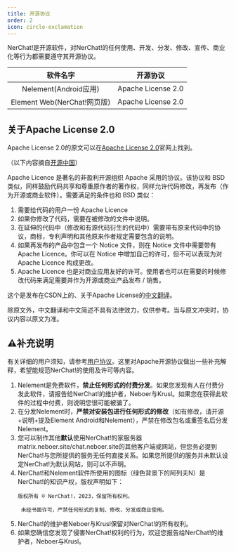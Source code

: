 ```yaml
---
title: 开源协议
order: 2
icon: circle-exclamation
---
```


NerChat!是开源软件，对NerChat!的任何使用、开发、分发、修改、宣传、商业化等行为都需要遵守其开源协议。

| 软件名字|开源协议 |
| :----:            | :--------: |
|Nelement(Android应用)|Apache License 2.0|
|Element Web(NerChat!网页版)|Apache License 2.0|

## 关于Apache License 2.0

Apache License 2.0的原文可以在[Apache License 2.0](https://www.apache.org/licenses/LICENSE-2.0)官网上找到。

（以下内容摘自[开源中国](https://www.oschina.net/question/12_2828)）

Apache Licence 是著名的非盈利开源组织 Apache 采用的协议。该协议和 BSD 类似，同样鼓励代码共享和尊重原作者的著作权，同样允许代码修改，再发布（作为开源或商业软件）。需要满足的条件也和 BSD 类似：

1. 需要给代码的用户一份 Apache Licence
2. 如果你修改了代码，需要在被修改的文件中说明。
3. 在延伸的代码中（修改和有源代码衍生的代码中）需要带有原来代码中的协议，商标，专利声明和其他原来作者规定需要包含的说明。
4. 如果再发布的产品中包含一个 Notice 文件，则在 Notice 文件中需要带有 Apache Licence。你可以在 Notice 中增加自己的许可，但不可以表现为对 Apache Licence 构成更改。
5. Apache Licence 也是对商业应用友好的许可。使用者也可以在需要的时候修改代码来满足需要并作为开源或商业产品发布 / 销售。

这个是发布在CSDN上的、关于Apache License的[中文翻译](https://blog.csdn.net/liumiaocn/article/details/107360719)。

除原文外，中文翻译和中文简述不具有法律效力，仅供参考。当与原文冲突时，协议内容以原文为准。

## ⚠️补充说明

有关详细的用户须知，请参考[用户协议](./terms_of_usage.md)。这里对Apache开源协议做出一些补充解释，希望能规范NerChat!的使用及许可等内容。

1. Nelement是免费软件，**禁止任何形式的付费分发**。如果您发现有人在付费分发此软件，请报告给NerChat!的维护者，Neboer与Krusl。如果您在获得此软件的过程中付费，则说明您很可能被骗了。
2. 在分发Nelement时，**严禁对安装包进行任何形式的修改**（如有修改，请开源+说明+提及Element Android和Nelement），严禁在修改包名或重签名后分发Nelement。
3. 您可以制作其他**默认**使用NerChat!的家服务器matrix.neboer.site/chat.neboer.site的其他客户端或网站，但您务必提到NerChat!与您所提供的服务无任何直接关系。如果您所提供的服务并未默认设定NerChat!为默认网站，则可以不声明。
4. NerChat!和Nelement软件所使用的图标（绿色背景下的阿列夫N）是NerChat!的知识产权，版权声明如下：
    ```
    版权所有 © NerChat!，2023，保留所有权利。

     未经书面许可，严禁任何形式的复制、修改、分发或商业使用。
    ```
5. NerChat!的维护者Neboer与Krusl保留对NerChat!的所有权利。
6. 如果您确信您发现了侵害NerChat!权利的行为，欢迎您报告给NerChat!的维护者，Neboer与Krusl。